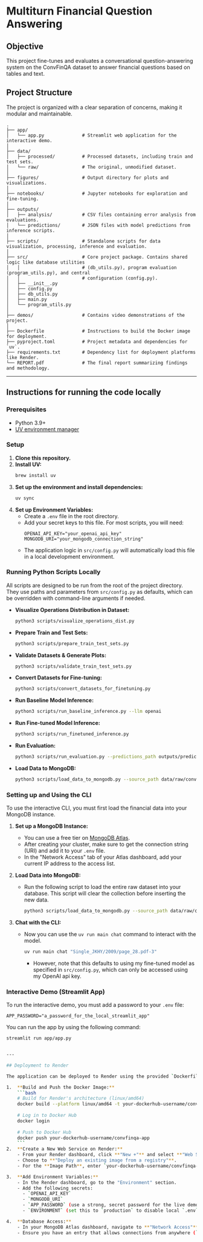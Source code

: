 # Multiturn Financial Question Answering

## Objective

This project fine-tunes and evaluates a conversational question-answering system on the ConvFinQA dataset to answer financial questions based on tables and text.

## Project Structure

The project is organized with a clear separation of concerns, making it modular and maintainable.

```
.
├── app/
│   └── app.py              # Streamlit web application for the interactive demo.
│
├── data/
│   ├── processed/          # Processed datasets, including train and test sets.
│   └── raw/                # The original, unmodified dataset.
│
├── figures/                # Output directory for plots and visualizations.
│
├── notebooks/              # Jupyter notebooks for exploration and fine-tuning.
│
├── outputs/
│   ├── analysis/           # CSV files containing error analysis from evaluations.
│   └── predictions/        # JSON files with model predictions from inference scripts.
│
├── scripts/                # Standalone scripts for data visualization, processing, inference and evaluation.
│
├── src/                    # Core project package. Contains shared logic like database utilities
│   │                       # (db_utils.py), program evaluation (program_utils.py), and central
│   │                       # configuration (config.py).
│   ├── __init__.py
│   ├── config.py
│   ├── db_utils.py
│   ├── main.py
│   └── program_utils.py
│
├── demos/                  # Contains video demonstrations of the project.
│
├── Dockerfile              # Instructions to build the Docker image for deployment.
├── pyproject.toml          # Project metadata and dependencies for `uv`.
├── requirements.txt        # Dependency list for deployment platforms like Render.
└── REPORT.pdf              # The final report summarizing findings and methodology.
```

---

## Instructions for running the code locally

### Prerequisites
- Python 3.9+
- [UV environment manager](https://docs.astral.sh/uv/getting-started/installation/)

### Setup
1.  **Clone this repository.**
2.  **Install UV:**
    ```bash
    brew install uv
    ```
3.  **Set up the environment and install dependencies:**
    ```bash
    uv sync
    ```
4.  **Set up Environment Variables:**
    - Create a `.env` file in the root directory.
    - Add your secret keys to this file. For most scripts, you will need:
      ```
      OPENAI_API_KEY="your_openai_api_key"
      MONGODB_URI="your_mongodb_connection_string"
      ```
    - The application logic in `src/config.py` will automatically load this file in a local development environment.

### Running Python Scripts Locally

All scripts are designed to be run from the root of the project directory. They use paths and parameters from `src/config.py` as defaults, which can be overridden with command-line arguments if needed.

- **Visualize Operations Distribution in Dataset:**
  ```bash
  python3 scripts/visualize_operations_dist.py
  ```
- **Prepare Train and Test Sets:**
  ```bash
  python3 scripts/prepare_train_test_sets.py
  ```
- **Validate Datasets & Generate Plots:**
  ```bash
  python3 scripts/validate_train_test_sets.py
  ```
- **Convert Datasets for Fine-tuning:**
  ```bash
  python3 scripts/convert_datasets_for_finetuning.py
  ```
- **Run Baseline Model Inference:**
  ```bash
  python3 scripts/run_baseline_inference.py --llm openai
  ```
- **Run Fine-tuned Model Inference:**
  ```bash
  python3 scripts/run_finetuned_inference.py
  ```
- **Run Evaluation:**
  ```bash
  python3 scripts/run_evaluation.py --predictions_path outputs/predictions/your_prediction_file.json
  ```
- **Load Data to MongoDB:**
  ```bash
  python3 scripts/load_data_to_mongodb.py --source_path data/raw/convfinqa_dataset.json
  ```

### Setting up and Using the CLI

To use the interactive CLI, you must first load the financial data into your MongoDB instance.

1.  **Set up a MongoDB Instance:**
    - You can use a free tier on [MongoDB Atlas](https://www.mongodb.com/cloud/atlas/register).
    - After creating your cluster, make sure to get the connection string (URI) and add it to your `.env` file.
    - In the "Network Access" tab of your Atlas dashboard, add your current IP address to the access list.

2.  **Load Data into MongoDB:**
    - Run the following script to load the entire raw dataset into your database. This script will clear the collection before inserting the new data.
      ```bash
      python3 scripts/load_data_to_mongodb.py --source_path data/raw/convfinqa_dataset.json
      ```

3.  **Chat with the CLI:**
    - Now you can use the `uv run main chat` command to interact with the model.
      ```bash
      uv run main chat "Single_JKHY/2009/page_28.pdf-3"
      ```
      - However, note that this defaults to using my fine-tuned model as specified in `src/config.py`, which can only be accessed using my OpenAI api key.

### Interactive Demo (Streamlit App)

To run the interactive demo, you must add a password to your `.env` file:
```
APP_PASSWORD="a_password_for_the_local_streamlit_app"
```

You can run the app by using the following command:
```bash
streamlit run app/app.py


---

## Deployment to Render

The application can be deployed to Render using the provided `Dockerfile`.

1.  **Build and Push the Docker Image:**
    ```bash
    # Build for Render's architecture (linux/amd64)
    docker build --platform linux/amd64 -t your-dockerhub-username/convfinqa-app .
    
    # Log in to Docker Hub
    docker login
    
    # Push to Docker Hub
    docker push your-dockerhub-username/convfinqa-app
    ```
2.  **Create a New Web Service on Render:**
    - From your Render dashboard, click **"New +"** and select **"Web Service"**.
    - Choose to **"Deploy an existing image from a registry"**.
    - For the **Image Path**, enter `your-dockerhub-username/convfinqa-app:latest`.

3.  **Add Environment Variables:**
    - In the Render dashboard, go to the "Environment" section.
    - Add the following secrets:
      - `OPENAI_API_KEY`
      - `MONGODB_URI`
      - `APP_PASSWORD` (use a strong, secret password for the live demo)
      - `ENVIRONMENT` (set this to `production` to disable local `.env` loading)

4.  **Database Access:**
    - In your MongoDB Atlas dashboard, navigate to **"Network Access"**.
    - Ensure you have an entry that allows connections from anywhere (`0.0.0.0/0`). This is necessary for Render's servers to reach your database.
